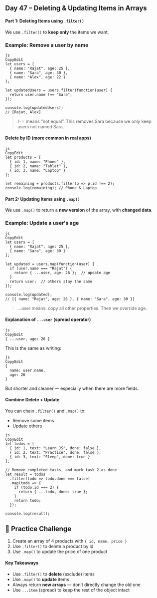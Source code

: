 ## Day 47 – Deleting & Updating Items in Arrays

#### Part 1: Deleting Items using `.filter()`

We use `.filter()` to **keep only** the items we want.

### Example: Remove a user by name

```
js
CopyEdit
let users = [
  { name: "Rajat", age: 25 },
  { name: "Sara", age: 30 },
  { name: "Alex", age: 22 }
];

let updatedUsers = users.filter(function(user) {
  return user.name !== "Sara";
});

console.log(updatedUsers);
// [Rajat, Alex]

```

> !== means “not equal”. This removes Sara because we only keep users not named Sara.

#### Delete by ID (more common in real apps)

```
js
CopyEdit
let products = [
  { id: 1, name: "Phone" },
  { id: 2, name: "Tablet" },
  { id: 3, name: "Laptop" }
];

let remaining = products.filter(p => p.id !== 2);
console.log(remaining); // Phone & Laptop

```

#### Part 2: Updating Items using `.map()`

We use `.map()` to return a **new version** of the array, with **changed data**.

### Example: Update a user's age

```
js
CopyEdit
let users = [
  { name: "Rajat", age: 25 },
  { name: "Sara", age: 30 }
];

let updated = users.map(function(user) {
  if (user.name === "Rajat") {
    return { ...user, age: 26 };  // update age
  }
  return user;  // others stay the same
});

console.log(updated);
// [{ name: "Rajat", age: 26 }, { name: "Sara", age: 30 }]

```

> ...user means: copy all other properties. Then we override age.

#### Explanation of `...user` (spread operator)

```
js
CopyEdit
{ ...user, age: 26 }

```

This is the same as writing:

```
js
CopyEdit
{
  name: user.name,
  age: 26
}

```

But shorter and cleaner — especially when there are more fields.

#### Combine Delete + Update

You can chain `.filter()` and `.map()` to:

- Remove some items
- Update others

```
js
CopyEdit
let todos = [
  { id: 1, text: "Learn JS", done: false },
  { id: 2, text: "Practice", done: false },
  { id: 3, text: "Sleep", done: true }
];

// Remove completed tasks, and mark task 2 as done
let result = todos
  .filter(todo => todo.done === false)
  .map(todo => {
    if (todo.id === 2) {
      return { ...todo, done: true };
    }
    return todo;
  });

console.log(result);

```

## 🔸 Practice Challenge

1. Create an array of 4 products with `{ id, name, price }`
2. Use `.filter()` to delete a product by id
3. Use `.map()` to update the price of one product

#### Key Takeaways

- Use `.filter()` to **delete** (exclude) items
- Use `.map()` to **update** items
- Always return **new arrays** — don’t directly change the old one
- Use `...item` (spread) to keep the rest of the object intact

